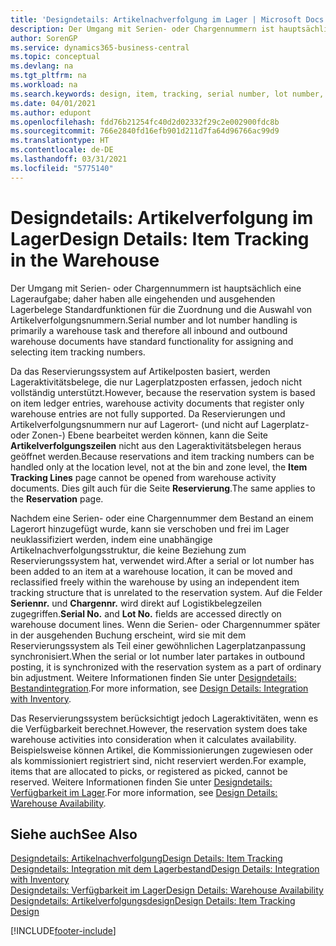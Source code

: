 ```yaml
---
title: 'Designdetails: Artikelnachverfolgung im Lager | Microsoft Docs'
description: Der Umgang mit Serien- oder Chargennummern ist hauptsächlich eine Lageraufgabe; daher haben alle eingehenden und ausgehenden Lagerbelege Standardfunktionen für die Zuordnung und die Auswahl von Artikelverfolgungsnummern. Da das Reservierungssystem auf Artikelposten basiert, werden Lageraktivitätsbelege, die nur Lagerplatzposten erfassen, jedoch nicht vollständig unterstützt.
author: SorenGP
ms.service: dynamics365-business-central
ms.topic: conceptual
ms.devlang: na
ms.tgt_pltfrm: na
ms.workload: na
ms.search.keywords: design, item, tracking, serial number, lot number, outbound documents
ms.date: 04/01/2021
ms.author: edupont
ms.openlocfilehash: fdd76b21254fc40d2d02332f29c2e002900fdc8b
ms.sourcegitcommit: 766e2840fd16efb901d211d7fa64d96766ac99d9
ms.translationtype: HT
ms.contentlocale: de-DE
ms.lasthandoff: 03/31/2021
ms.locfileid: "5775140"
---
```

# <a name="design-details-item-tracking-in-the-warehouse"></a><span data-ttu-id="d34b9-104">Designdetails: Artikelverfolgung im Lager</span><span class="sxs-lookup"><span data-stu-id="d34b9-104">Design Details: Item Tracking in the Warehouse</span></span>
<span data-ttu-id="d34b9-105">Der Umgang mit Serien- oder Chargennummern ist hauptsächlich eine Lageraufgabe; daher haben alle eingehenden und ausgehenden Lagerbelege Standardfunktionen für die Zuordnung und die Auswahl von Artikelverfolgungsnummern.</span><span class="sxs-lookup"><span data-stu-id="d34b9-105">Serial number and lot number handling is primarily a warehouse task and therefore all inbound and outbound warehouse documents have standard functionality for assigning and selecting item tracking numbers.</span></span>  

<span data-ttu-id="d34b9-106">Da das Reservierungssystem auf Artikelposten basiert, werden Lageraktivitätsbelege, die nur Lagerplatzposten erfassen, jedoch nicht vollständig unterstützt.</span><span class="sxs-lookup"><span data-stu-id="d34b9-106">However, because the reservation system is based on item ledger entries, warehouse activity documents that register only warehouse entries are not fully supported.</span></span> <span data-ttu-id="d34b9-107">Da Reservierungen und Artikelverfolgungsnummern nur auf Lagerort- (und nicht auf Lagerplatz- oder Zonen-) Ebene bearbeitet werden können, kann die Seite **Artikelverfolgungszeilen** nicht aus den Lageraktivitätsbelegen heraus geöffnet werden.</span><span class="sxs-lookup"><span data-stu-id="d34b9-107">Because reservations and item tracking numbers can be handled only at the location level, not at the bin and zone level, the **Item Tracking Lines** page cannot be opened from warehouse activity documents.</span></span> <span data-ttu-id="d34b9-108">Dies gilt auch für die Seite **Reservierung**.</span><span class="sxs-lookup"><span data-stu-id="d34b9-108">The same applies to the **Reservation** page.</span></span>  

<span data-ttu-id="d34b9-109">Nachdem eine Serien- oder eine Chargennummer dem Bestand an einem Lagerort hinzugefügt wurde, kann sie verschoben und frei im Lager neuklassifiziert werden, indem eine unabhängige Artikelnachverfolgungsstruktur, die keine Beziehung zum Reservierungssystem hat, verwendet wird.</span><span class="sxs-lookup"><span data-stu-id="d34b9-109">After a serial or lot number has been added to an item at a warehouse location, it can be moved and reclassified freely within the warehouse by using an independent item tracking structure that is unrelated to the reservation system.</span></span> <span data-ttu-id="d34b9-110">Auf die Felder **Seriennr.** und **Chargennr.** wird direkt auf Logistikbelegzeilen zugegriffen.</span><span class="sxs-lookup"><span data-stu-id="d34b9-110">**Serial No.** and **Lot No.** fields are accessed directly on warehouse document lines.</span></span> <span data-ttu-id="d34b9-111">Wenn die Serien- oder Chargennummer später in der ausgehenden Buchung erscheint, wird sie mit dem Reservierungssystem als Teil einer gewöhnlichen Lagerplatzanpassung synchronisiert.</span><span class="sxs-lookup"><span data-stu-id="d34b9-111">When the serial or lot number later partakes in outbound posting, it is synchronized with the reservation system as a part of ordinary bin adjustment.</span></span> <span data-ttu-id="d34b9-112">Weitere Informationen finden Sie unter [Designdetails: Bestandintegration](design-details-integration-with-inventory.md).</span><span class="sxs-lookup"><span data-stu-id="d34b9-112">For more information, see [Design Details: Integration with Inventory](design-details-integration-with-inventory.md).</span></span>  

<span data-ttu-id="d34b9-113">Das Reservierungssystem berücksichtigt jedoch Lageraktivitäten, wenn es die Verfügbarkeit berechnet.</span><span class="sxs-lookup"><span data-stu-id="d34b9-113">However, the reservation system does take warehouse activities into consideration when it calculates availability.</span></span> <span data-ttu-id="d34b9-114">Beispielsweise können Artikel, die Kommissionierungen zugewiesen oder als kommissioniert registriert sind, nicht reserviert werden.</span><span class="sxs-lookup"><span data-stu-id="d34b9-114">For example, items that are allocated to picks, or registered as picked, cannot be reserved.</span></span> <span data-ttu-id="d34b9-115">Weitere Informationen finden Sie unter [Designdetails: Verfügbarkeit im Lager](design-details-availability-in-the-warehouse.md).</span><span class="sxs-lookup"><span data-stu-id="d34b9-115">For more information, see [Design Details: Warehouse Availability](design-details-availability-in-the-warehouse.md).</span></span>

## <a name="see-also"></a><span data-ttu-id="d34b9-116">Siehe auch</span><span class="sxs-lookup"><span data-stu-id="d34b9-116">See Also</span></span>  
[<span data-ttu-id="d34b9-117">Designdetails: Artikelnachverfolgung</span><span class="sxs-lookup"><span data-stu-id="d34b9-117">Design Details: Item Tracking</span></span>](design-details-item-tracking.md)  
[<span data-ttu-id="d34b9-118">Designdetails: Integration mit dem Lagerbestand</span><span class="sxs-lookup"><span data-stu-id="d34b9-118">Design Details: Integration with Inventory</span></span>](design-details-integration-with-inventory.md)  
[<span data-ttu-id="d34b9-119">Designdetails: Verfügbarkeit im Lager</span><span class="sxs-lookup"><span data-stu-id="d34b9-119">Design Details: Warehouse Availability</span></span>](design-details-availability-in-the-warehouse.md)  
[<span data-ttu-id="d34b9-120">Designdetails: Artikelverfolgungsdesign</span><span class="sxs-lookup"><span data-stu-id="d34b9-120">Design Details: Item Tracking Design</span></span>](design-details-item-tracking-design.md)


[!INCLUDE[footer-include](includes/footer-banner.md)]